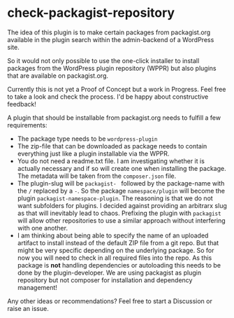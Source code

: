 # check-packagist-repository

The idea of this plugin is to make certain packages from packagist.org available in the
plugin search within the admin-backend of a WordPress site.

So it would not only possible to use the one-click installer to install packages from the WordPress plugin repository
(WPPR) but also plugins that are available on packagist.org.

Currently this is not yet a Proof of Concept but a work in Progress. Feel free to take a look
and check the process. I'd be happy about constructive feedback!

A plugin that should be installable from packagist.org needs to fulfill a few requirements:

* The package type needs to be `wordpress-plugin`
* The zip-file that can be downloaded as package needs to contain everything just like a plugin installable via the
  WPPR.
* You do not need a readme.txt file. I am investigating whether it is actually necessary and if so will create one
  when installing the package. The metadata will be taken from the `composer.json` file.
* The plugin-slug will be `packagist- ` followed by the package-name with the `/` replaced by a `-`. So the package
  `namespace/plugin` will become the plugin `packagist-namespace-plugin`. The reasoning is that we do not want subfolders for
  plugins. I decided against providing an arbitrarx slug as that will inevitably lead to chaos. Prefixing the plugin
  with `packagist` will allow other repositories to use a similar approach without interfering with one another.
* I am thinking about being able to specify the name of an uploaded artifact to install instead of the default ZIP file
  from a git repo. But that might be very specific depending on the underlying package. So for now you will need to
  check in all required files into the repo. As this package is **not** handling dependencies or autoloading this needs
  to be done by the plugin-developer. We are using packagist as plugin repository but not
  composer for installation and dependency management!

Any other ideas or recommendations? Feel free to start a Discussion or raise an issue.


